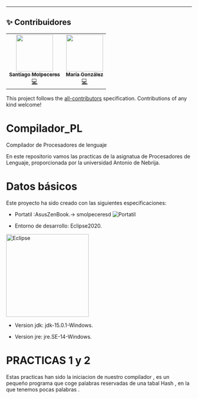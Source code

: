 -------------------------------------------------------------------------------
## ✨ Contribuidores

<!-- ALL-CONTRIBUTORS-LIST:START - Do not remove or modify this section -->
<!-- prettier-ignore-start -->
<!-- markdownlint-disable -->
<table>
  <tr>
    <td align="center"><a href="https://www.linkedin.com/in/santiago-molpeceres-d%C3%ADaz-ab9087211/"><img src="https://avatars.githubusercontent.com/u/54994511?v=4" width="100px;" alt=""/><br /><sub><b>Santiago Molpeceres</b></sub></a><br /><a href="https://github.com/smolpeceresd/Programacion_Internet" title="Code">💻</a></td>
    <td align="center"><a href="https://www.linkedin.com/in/mar%C3%ADa-gonz%C3%A1lez-herrero-56bb21177/"><img src="https://avatars.githubusercontent.com/u/43043718?v=4" width="100px;" alt=""/><br /><sub><b>María González</b></sub></a><br /><a href="https://github.com/mgh99/Programacion_sistemas_Internet" title="Code">💻</a></td>
  </tr>
</table>

<!-- markdownlint-restore -->
<!-- prettier-ignore-end -->

<!-- ALL-CONTRIBUTORS-LIST:END -->

This project follows the [all-contributors](https://github.com/all-contributors/all-contributors) specification. Contributions of any kind welcome!

# Compilador_PL
Compilador de Procesadores de lenguaje 


En este repositorio vamos las practicas de la asignatua de Procesadores de Lenguaje, proporcionada por la universidad Antonio de Nebrija.

# Datos básicos 
Este proyecto ha sido creado con las siguientes especificaciones:
* Portatil :AsusZenBook.-> smolpeceresd
![Portatil](https://user-images.githubusercontent.com/54994511/100013006-74c02c00-2dd4-11eb-9c2f-5c82e63fb015.jpg)

* Entorno de desarrollo: Eclipse2020.
<img width="224" alt="Eclipse" src="https://user-images.githubusercontent.com/54994511/100012518-b2708500-2dd3-11eb-8d63-daf2db470c49.png">

* Version jdk: jdk-15.0.1-Windows.

* Version jre: jre.SE-14-Windows.


# PRACTICAS 1 y 2 

Estas practicas han sido la iniciacion de nuestro compilador , es un pequeño programa que coge palabras reservadas de una tabal Hash , en la que tenemos pocas palabras .

